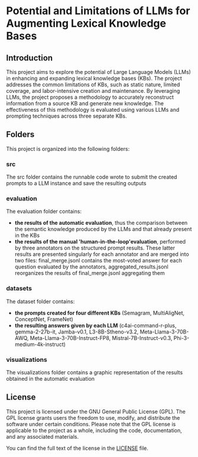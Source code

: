 # Potential and Limitations of LLMs for Augmenting Lexical Knowledge Bases

## Introduction

This project aims to explore the potential of Large Language Models (LLMs) in enhancing and expanding lexical knowledge bases (KBs). The project addresses the common limitations of KBs, such as static nature, limited coverage, and labor-intensive creation and maintenance. By leveraging LLMs, the project proposes a methodology to accurately reconstruct information from a source KB and generate new knowledge. The effectiveness of this methodology is evaluated using various LLMs and prompting techniques across three separate KBs.

## Folders  

This project is organized into the following folders:  

### src 

The src folder contains the runnable code wrote to submit the created prompts to a LLM instance and save the resulting outputs

### evaluation 

The evaluation folder contains: 
- **the results of the automatic evaluation**, thus the comparison between the semantic knowledge produced by the LLMs and that already present in the KBs
- **the results of the manual 'human-in-the-loop'evaluation**,  performed by three annotators on the structured prompt results. These latter results are presented singularly for each annotator and are merged into two files: final_merge.jsonl contains the most-voted answer for each question evaluated by the annotators, aggregated_results.jsonl reorganizes the results of final_merge.jsonl aggregating them

### datasets 

The dataset folder contains:
- **the prompts created for four different KBs** (Semagram, MultiAligNet, ConceptNet, FrameNet)
- **the resulting answers given by each LLM** (c4ai-command-r-plus, gemma-2-27b-it, Jamba-v0.1, L3-8B-Stheno-v3.2, Meta-Llama-3-70B-AWQ, Meta-Llama-3-70B-Instruct-FP8, Mistral-7B-Instruct-v0.3, Phi-3-medium-4k-instruct)

### visualizations

The visualizations folder contains a graphic representation of the results obtained in the automatic evaluation

## License

This project is licensed under the GNU General Public License (GPL). 
The GPL license grants users the freedom to use, modify, and distribute the software under certain conditions. 
Please note that the GPL license is applicable to the project as a whole, including the code, documentation, and any associated materials.

You can find the full text of the license in the [LICENSE](LICENSE) file.
